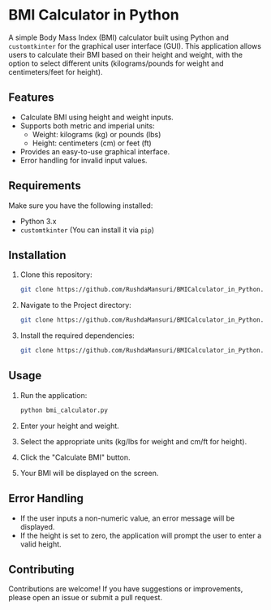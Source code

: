# BMI Calculator in Python

A simple Body Mass Index (BMI) calculator built using Python and `customtkinter` for the graphical user interface (GUI). This application allows users to calculate their BMI based on their height and weight, with the option to select different units (kilograms/pounds for weight and centimeters/feet for height).

## Features

- Calculate BMI using height and weight inputs.
- Supports both metric and imperial units:
  - Weight: kilograms (kg) or pounds (lbs)
  - Height: centimeters (cm) or feet (ft)
- Provides an easy-to-use graphical interface.
- Error handling for invalid input values.

## Requirements

Make sure you have the following installed:

- Python 3.x
- `customtkinter` (You can install it via `pip`)

## Installation

1. Clone this repository:

   ```bash
   git clone https://github.com/RushdaMansuri/BMICalculator_in_Python.git
   ```

2. Navigate to the Project directory:

   ```bash
   git clone https://github.com/RushdaMansuri/BMICalculator_in_Python.git
   ```

3. Install the required dependencies:
   ```bash
   git clone https://github.com/RushdaMansuri/BMICalculator_in_Python.git
   ```

## Usage

1. Run the application:

   ```bash
   python bmi_calculator.py
   ```

2. Enter your height and weight.

3. Select the appropriate units (kg/lbs for weight and cm/ft for height).

4. Click the "Calculate BMI" button.

5. Your BMI will be displayed on the screen.

## Error Handling

- If the user inputs a non-numeric value, an error message will be displayed.
- If the height is set to zero, the application will prompt the user to enter a valid height.

## Contributing

Contributions are welcome! If you have suggestions or improvements, please open an issue or submit a pull request.
